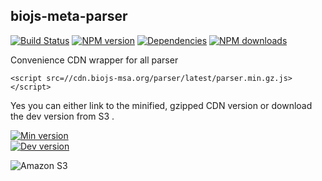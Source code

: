 biojs-meta-parser
-------------------

[![Build Status](https://travis-ci.org/biojs/biojs-meta-parser.svg?branch=master)](https://travis-ci.org/biojs/biojs-meta-parser)
[![NPM version](http://img.shields.io/npm/v/biojs-meta-parser.svg)](https://www.npmjs.org/package/biojs-meta-parser)
[![Dependencies](https://david-dm.org/biojs/biojs-meta-parser.png)](https://david-dm.org/biojs/biojs-meta-parser)
[![NPM downloads](http://img.shields.io/npm/dm/biojs-meta-parser.svg)](https://www.npmjs.org/package/biojs-meta-parser)


Convenience CDN wrapper for all parser

```
<script src=//cdn.biojs-msa.org/parser/latest/parser.min.gz.js></script>
```

Yes you can either link to the minified, gzipped CDN version or download the dev version from S3 .

[![Min version](http://img.shields.io/badge/prod-26kB-blue.svg)](https://cdn.biojs-msa.org/parser/latest/parser.min.gz.js)  
[![Dev version](http://img.shields.io/badge/dev-latest-yellow.svg)](https://s3-eu-west-1.amazonaws.com/biojs/parser/latest/parser.js) 


![Amazon S3](https://upload.wikimedia.org/wikipedia/commons/thumb/1/1d/AmazonWebservices_Logo.svg/500px-AmazonWebservices_Logo.svg.png)

